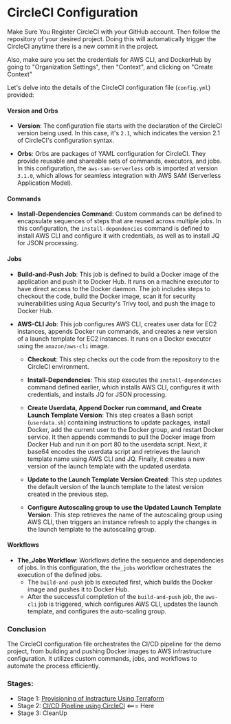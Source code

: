 # CircleCI Configuration

Make Sure You Register CircleCI with your GitHub account.  Then follow the repository of your desired project. Doing this will automatically trigger the CircleCI anytime there is a new commit in the project.

Also, make sure you set the credentials for AWS CLI, and DockerHub by going to "Organization Settings", then "Context", and clicking on "Create Context"

Let's delve into the details of the CircleCI configuration file (`config.yml`) provided:

#### Version and Orbs

- **Version**: The configuration file starts with the declaration of the CircleCI version being used. In this case, it's `2.1`, which indicates the version 2.1 of CircleCI's configuration syntax.
  
- **Orbs**: Orbs are packages of YAML configuration for CircleCI. They provide reusable and shareable sets of commands, executors, and jobs. In this configuration, the `aws-sam-serverless` orb is imported at version `3.1.0`, which allows for seamless integration with AWS SAM (Serverless Application Model).

#### Commands

- **Install-Dependencies Command**: Custom commands can be defined to encapsulate sequences of steps that are reused across multiple jobs. In this configuration, the `install-dependencies` command is defined to install AWS CLI and configure it with credentials, as well as to install JQ for JSON processing.

#### Jobs

- **Build-and-Push Job**: This job is defined to build a Docker image of the application and push it to Docker Hub. It runs on a machine executor to have direct access to the Docker daemon. The job includes steps to checkout the code, build the Docker image, scan it for security vulnerabilities using Aqua Security's Trivy tool, and push the image to Docker Hub.

- **AWS-CLI Job**: This job configures AWS CLI, creates user data for EC2 instances, appends Docker run commands, and creates a new version of a launch template for EC2 instances. It runs on a Docker executor using the `amazon/aws-cli` image.

  - **Checkout**: This step checks out the code from the repository to the CircleCI environment.
  
  - **Install-Dependencies**: This step executes the `install-dependencies` command defined earlier, which installs AWS CLI, configures it with credentials, and installs JQ for JSON processing.

  - **Create Userdata, Append Docker run command, and Create Launch Template Version**: This step creates a Bash script (`userdata.sh`) containing instructions to update packages, install Docker, add the current user to the Docker group, and restart Docker service. It then appends commands to pull the Docker image from Docker Hub and run it on port 80 to the userdata script. Next, it base64 encodes the userdata script and retrieves the launch template name using AWS CLI and JQ. Finally, it creates a new version of the launch template with the updated userdata.

  - **Update to the Launch Template Version Created**: This step updates the default version of the launch template to the latest version created in the previous step.

  - **Configure Autoscaling group to use the Updated Launch Template Version**: This step retrieves the name of the autoscaling group using AWS CLI, then triggers an instance refresh to apply the changes in the launch template to the autoscaling group.

#### Workflows

- **The_Jobs Workflow**: Workflows define the sequence and dependencies of jobs. In this configuration, the `the_jobs` workflow orchestrates the execution of the defined jobs. 
  - The `build-and-push` job is executed first, which builds the Docker image and pushes it to Docker Hub.
  - After the successful completion of the `build-and-push` job, the `aws-cli` job is triggered, which configures AWS CLI, updates the launch template, and configures the auto-scaling group.

### Conclusion

The CircleCI configuration file orchestrates the CI/CD pipeline for the demo project, from building and pushing Docker images to AWS infrastructure configuration. It utilizes custom commands, jobs, and workflows to automate the process efficiently.

### Stages:

- Stage 1: [Provisioning of Instracture Using Terraform](https://github.com/Gbengard/application-assessment-repo/blob/main/Stage-1.md)
- Stage 2: [CI/CD Pipeline using CircleCI](https://github.com/Gbengard/application-assessment-repo/blob/main/Stage-2.md) <=== Here
- Stage 3: CleanUp
